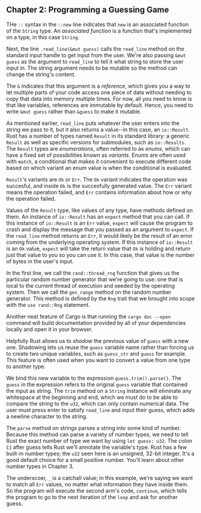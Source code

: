 ## Chapter 2: Programming a Guessing Game

THe `::` syntax in the `::new` line indicates that `new` is an associated function of the `String` type. An _associated function_ is a function that's implemented on a type, in this case `String`. 

Next, the line `.read_line(&mut guess)` calls the `read_line` method on the standard input handle to get input from the user. We're also passing `&mut guess` as the argument to `read_line` to tell it what string to store the user input in. The string argument needs to be mutable so the method can change the string's content.

The `&` indicates that this argument is a _reference_, which gives you a way to let multiple parts of your code access one piece of data without needing to copy that data into memory multiple times. For now, all you need to know is that like variables, references are immutable by default. Hence, you need to write `&mut guess` rather than `&guess` to make it mutable. 

As mentioned earlier, `read_line` puts whatever the user enters into the string we pass to it, but it also returns a value--in this case, an `io::Result`. Rust has a number of types named `Result` in its standard library: a generic `Result` as well as specific versions for submodules, such as `io::Results`. The `Result` types are _enumerations_, often referred to as _enums_, which can have a fixed set of possibilities known as _variants_. Enums are often used with `match`, a conditional that makes it convenient to execute different code based on which variant an enum value is when the conditional is evaluated. 

`Result`'s variants are `Ok` or `Err`. The `Ok` variant indicates the operation was succesful, and inside `Ok` is the succesfully generated value. The `Err` variant means the operation failed, and `Err` contains information about how or why the operation failed. 

Values of the `Result` type, like values of any type, have methods defined on them. An instance of `io::Result` has an `expect` method that you can call. If this instance of `io::Result` is an `Err` value, `expect` will cause the program to crash and display the message that you passed as an argument to `expect`. If the `read_line` method returns an `Err`, it would likely be the result of an error coming from the underlying operating system. If this instance of `io::Result` is an `Ok` value, `expect` will take the return value that `Ok` is holding and return just that value to you so you can use it. In this case, that value is the number of bytes in the user's input. 

In the first line, we call the `rand::thread_rng` function that gives us the particular random number generator that we're going to use: one that is local to the current thread of execution and seeded by the operating system. Then we call the `gen_range` method on the random number generator. This method is defined by the `Rng` trait that we brought into scope with the `use rand::Rng` statement. 

Another neat feature of Cargo is that running the `cargo doc --open` command will build documentation provided by all of your dependencies locally and open it in your browser. 

Helpfully Rust allows us to _shadow_ the previous value of `guess` with a new one. Shadowing lets us reuse the `guess` variable name rather than forcing us to create two unique variables, such as `guess_str` and `guess` for example. This feature is often used when you want to convert a value from one type to another type.

We bind this new variable to the expression `guess.trim().parse()`. The `guess` in the expression refers to the original `guess` variable that contained the input as string. The `trim` method on a `String` instance will eliminate any whitespace at the beginning and end, which we must do to be able to compare the string to the `u32`, which can only contain numerical data. The user must press enter to satisfy `read_line` and input their guess, which adds a newline character to the string. 

The `parse` method on strings parses a string into some kind of number. Because this method can parse a variety of number types, we need to tell Rust the exact number of type we want by using `let guess: u32`. The colon (:) after guess tells Rust we'll annotate the variable's type. Rust has a few built-in number types; the `u32` seen here is an unsigned, 32-bit integer. It's a good default choice for a small positive number. You'll learn about other number types in Chapter 3. 

The underscoer, `_` is a catchall value; in this example, we're saying we want to match all `Err` values, no matter what information they have inside them. So the program will execute the second arm's code, `continue`, which tells the program to go to the next iteration of the `loop` and ask for another guess. 